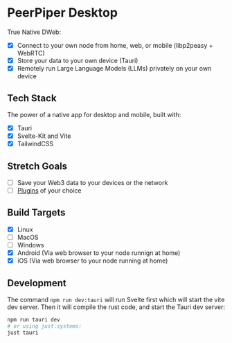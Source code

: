# PeerPiper Desktop

True Native DWeb:

- [x] Connect to your own node from home, web, or mobile (libp2peasy + WebRTC)
- [x] Store your data to your own device (Tauri)
- [x] Remotely run Large Language Models (LLMs) privately on your own device

## Tech Stack

The power of a native app for desktop and mobile, built with:

- [x] Tauri
- [x] Svelte-Kit and Vite
- [x] TailwindCSS

## Stretch Goals

- [ ] Save your Web3 data to your devices or the network
- [ ] [Plugins](https://component-model.bytecodealliance.org/) of your choice

## Build Targets

- [x] Linux
- [ ] MacOS
- [ ] Windows
- [x] Android (Via web browser to your node runnign at home)
- [x] iOS (Via web browser to your node running at home)

## Development

The command `npm run dev:tauri` will run Svelte first which will start the vite dev server. Then it will compile the rust code, and start the Tauri dev server:

```bash
npm run tauri dev
# or using just.systems:
just tauri
```
